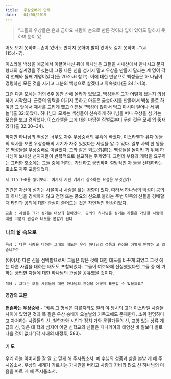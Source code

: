 ```yaml
---
title:  우상숭배와 압제
date:   04/08/2019
---
```


> <p></p>
> “그들의 우상들은 은과 금이요 사람이 손으로 만든 것이라 입이 있어도 말하지 못하며 눈이 있
어도 보지 못하며…손이 있어도 만지지 못하며 발이 있어도 걷지 못하며…”(시 115:4~7).

이스라엘 백성을 애굽에서 이끌어내신 뒤에 하나님은 그들을 시내산에서 만나시고
문자 형태의 십계명을 주셨는데 그중 다른 신을 섬기지 말고 우상을 만들지 말라는 계
명이 각각 첫째와 둘째 계명이었다(출 20:2~6 참고). 이에 대한 반응으로 백성들은 하
나님이 명령하신 모든 것을 지키고 그분의 백성으로 살겠다고 약속했다(출 24:1~13).

그런 다음 모세는 거의 6주 동안 산에 올라가 있었고, 백성들은 그가 어떻게 됐는지
의심하기 시작했다. 군중의 압력을 이기지 못하고 아론은 금송아지를 만들어서 백성
들로 하여금 그 앞에서 제사를 드리게 했고 이튿날 “백성이 앉아서 먹고 마시며 일어나
서 뛰놀”(출 32:6)았다. 하나님과 모세는 백성들이 신속하게 하나님을 떠나 우상을 섬
기는 모습을 보고 경악했다. 이스라엘을 그에 대한 마땅한 징벌로부터 구한 것은 모세
의 중재였다(출 32:30~34).

하지만 하나님의 백성은 너무도 자주 우상숭배의 유혹에 빠졌다. 이스라엘과 유다
왕들의 역사를 보면 우상숭배의 시기가 자주 있었다는 사실을 알 수 있다. 일부 사악
한 왕들은 백성들을 우상숭배로 이끌었다. 그와 같은 외도(外道)는 백성들을 돌이키
기 위해 하나님이 보내신 선지자들이 반복적으로 설교하는 주제였다. 그런데 부흥과
개혁을 요구하는 그러한 호소에는 그들 중에 거하는 가난하고 궁핍하며 절망적인 자
들을 선대하라는 호소도 자주 포함되었다.

`시 115:1~8을 읽어보라. 여기서 시편 기자가 강조하는 요점은 무엇인가?`

인간은 자신이 섬기는 사물이나 사람을 닮는 경향이 있다. 따라서 하나님의 백성이
공의의 하나님을 경배하지 않고 전쟁 또는 풍요의 신으로 불리는 주변 민족의 신들을
경배할 때 타인과 공의에 대한 관심이 줄어드는 것은 자연적인 현상이었다.

`교훈 : 사람은 그가 섬기는 대상과 닮아간다. 공의의 하나님을 섬기는 자들은 가난한
사람에 대한 그분의 관심과 태도를 본받게 된다.`

### 나의 삶 속으로

`묵상 : 다른 사람을 대하는 그대의 태도는 우리 하나님의 성품과 관심을 어떻게 반영하
고 있습니까?`

(이어서) 다른 신을 선택함으로써 그들은 많은 것에 대한 태도를 바꾸게 되었고 그것
에는 다른 사람을 대하는 태도도 포함되었다. 그들이 여호와께 신실했었다면 그들 중
에 거하는 궁핍한 자들에 대한 하나님의 관심을 공유했을 것이다.

`적용 : 그대는 오늘 사람들에 대한 하나님의 관심을 어떻게 표현할 수 있을까요?`

#### 영감의 교훈

**현존하는 우상숭배 -** “비록 그 형식은 다를지라도 엘리
야 당시의 고대 이스라엘 사람들 사이에 있었던 것과 똑
같은 우상 숭배가 오늘날의 기독교에도 존재한다. 소위
현명하다고 자처하는 사람들의 신, 철학자와 시인과 정치
가와 문필가들의 신, 교양 있는 상류 계급의 신, 많은 대
학과 심지어 어떤 신학교의 신들은 페니키아의 태양신 바
알보다 별로 나을 것이 없다”(각 시대의 대쟁투, 583).

#### 기 도

우리 하늘 아버지를 잘 알
고 믿게 해 주시옵소서. 예
수님의 성품과 삶을 본받
게 해 주시옵소서. 우상의
세계가 가르치는 가치관을
버리고 사랑과 자비와 많으
신 하나님의 마음을 따르
게 해 주시옵소서.